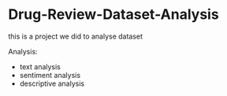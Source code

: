 # Drug-Review-Dataset-Analysis

this is a project we did to analyse dataset

Analysis:
- text analysis
- sentiment analysis
- descriptive analysis